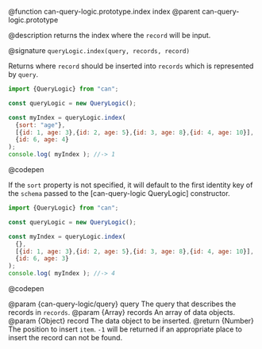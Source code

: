 @function can-query-logic.prototype.index index
@parent can-query-logic.prototype

@description returns the index where the `record` will be input.

@signature `queryLogic.index(query, records, record)`

  Returns where `record` should be inserted into `records` which is represented by `query`.

  ```js
  import {QueryLogic} from "can";

  const queryLogic = new QueryLogic();

  const myIndex = queryLogic.index(
    {sort: "age"},
    [{id: 1, age: 3},{id: 2, age: 5},{id: 3, age: 8},{id: 4, age: 10}],
    {id: 6, age: 4}
  );
  console.log( myIndex ); //-> 1
  ```
  @codepen

  If the `sort` property is not specified, it will default to the first identity key of the
  `schema` passed to the [can-query-logic QueryLogic] constructor.

  ```js
  import {QueryLogic} from "can";

  const queryLogic = new QueryLogic();

  const myIndex = queryLogic.index(
    {},
    [{id: 1, age: 3},{id: 2, age: 5},{id: 3, age: 8},{id: 4, age: 10}],
    {id: 6, age: 3}
  );
  console.log( myIndex ); //-> 4
  ```
  @codepen

  @param  {can-query-logic/query} query The query that describes the records in `records`.
  @param  {Array<Object>} records An array of data objects.
  @param  {Object} record The data object to be inserted.
  @return {Number} The position to insert `item`.  `-1` will be returned if an appropriate
  place to insert the record can not be found.
